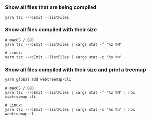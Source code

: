 
### Show all files that are being compiled
```
yarn tsc --noEmit --listFiles
```

### Show all files compiled with their size
```
# macOS / BSD
yarn tsc --noEmit --listFiles | xargs stat -f "%z %N"

# Linux:
yarn tsc --noEmit --listFiles | xargs stat -c "%s %n"
```

### Show all files compiled with their size and print a treemap
```
yarn global add webtreemap-cli
```
```
# macOS / BSD
yarn tsc --noEmit --listFiles | xargs stat -f "%z %N" | npx webtreemap-cli

# Linux:
yarn tsc --noEmit --listFiles | xargs stat -c "%s %n" | npx webtreemap-cl
```
